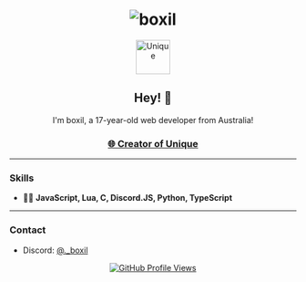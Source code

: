 <h1 align="center">
  <img src="https://cdn.discordapp.com/attachments/1286963951996768328/1288708888023142411/text.gif?ex=66f62b2d&is=66f4d9ad&hm=89bcd7204d0ce0e96cfa694c1d89f4f2003e15e5ea5f81034713c4c4576cebd7&" alt="boxil" />
</h1>

<p align="center">
  <img src="https://media.discordapp.net/attachments/1295715432950665297/1296424940844879994/Unique.png?ex=6744ff10&is=6743ad90&hm=c471bf0fa4aad4e6ab7d0b60486d6eed94ea368d665ddb2bbf00d6352512987f&=&format=webp&quality=lossless&width=671&height=671" alt="Unique" width="60" height="60" />
</p>

<h2 align="center">Hey! 👋</h2>
<p align="center">I'm boxil, a 17-year-old web developer from Australia!</p>

<h3 align="center">
  <a href="https://discord.gg/khbQEbdvY6">🌐 Creator of Unique</a>
</h3>

---

### Skills
- 👨‍💻 **JavaScript, Lua, C, Discord.JS, Python, TypeScript**

---

### Contact
- Discord: [@._boxil](./)

<div align="center">
  <a href="https://github.com/boxiljs">
    <img src="https://komarev.com/ghpvc/?username=novatorem&logo=GitHub&label=GitHub%20Visits&color=336699&logoColor=white&style=flat-square" alt="GitHub Profile Views" />
  </a>
</div>
